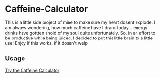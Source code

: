 # Caffeine-Calculator
This is a little side project of mine to make sure my heart dosent explode. I am always
wondering, how much caffeine have I drank today... energy drinks have gottten ahold of my soul
quite unfortunately. So, in an effort to be productive while being juiced, I decided to put this
little brain to a little use! Enjoy if this works, if it dosen't welp

## Usage
[Try the Caffeine Calculator](https://mikhail-ramirez.com/things/caffeine/index.html)

